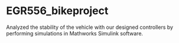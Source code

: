 # EGR556_bikeproject

Analyzed the stability of the vehicle with our designed controllers by performing simulations in Mathworks Simulink software.
